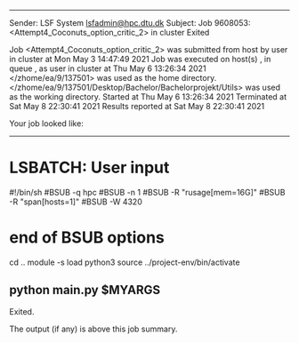 
------------------------------------------------------------
Sender: LSF System <lsfadmin@hpc.dtu.dk>
Subject: Job 9608053: <Attempt4_Coconuts_option_critic_2> in cluster <dcc> Exited

Job <Attempt4_Coconuts_option_critic_2> was submitted from host <gbarlogin1> by user <s183914> in cluster <dcc> at Mon May  3 14:47:49 2021
Job was executed on host(s) <n-62-11-69>, in queue <hpc>, as user <s183914> in cluster <dcc> at Thu May  6 13:26:34 2021
</zhome/ea/9/137501> was used as the home directory.
</zhome/ea/9/137501/Desktop/Bachelor/Bachelorprojekt/Utils> was used as the working directory.
Started at Thu May  6 13:26:34 2021
Terminated at Sat May  8 22:30:41 2021
Results reported at Sat May  8 22:30:41 2021

Your job looked like:

------------------------------------------------------------
# LSBATCH: User input
#!/bin/sh
#BSUB -q hpc
#BSUB -n 1
#BSUB -R "rusage[mem=16G]"
#BSUB -R "span[hosts=1]"
#BSUB -W 4320
# end of BSUB options
cd ..
module -s load python3
source ../project-env/bin/activate

python main.py $MYARGS
------------------------------------------------------------

Exited.


The output (if any) is above this job summary.


